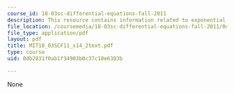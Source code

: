 ```yaml
---
course_id: 18-03sc-differential-equations-fall-2011
description: This resource contains information related to exponential input.
file_location: /coursemedia/18-03sc-differential-equations-fall-2011/0db2831f0ab1f34903b0c37c10e6383b_MIT18_03SCF11_s14_2text.pdf
file_type: application/pdf
layout: pdf
title: MIT18_03SCF11_s14_2text.pdf
type: course
uid: 0db2831f0ab1f34903b0c37c10e6383b

---
```

None